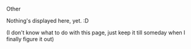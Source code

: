 Other

Nothing's displayed here, yet. :D

(I don't know what to do with this page, just keep it till someday when I finally figure it out)
